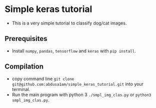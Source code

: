 # Simple keras tutorial
- This is a very simple tutorial to classify dog/cat images.
## Prerequisites
- Install `numpy`, `pandas`, `tensorflow` and `keras` with `pip install`.
## Compilation
- copy command line `git clone git@github.com:abdusa1am/simple_keras_tutorial.git` into your terminal.
- Run the main program with python 3 `./smpl_img_clas.py` or `python3 smpl_img_clas.py`.
